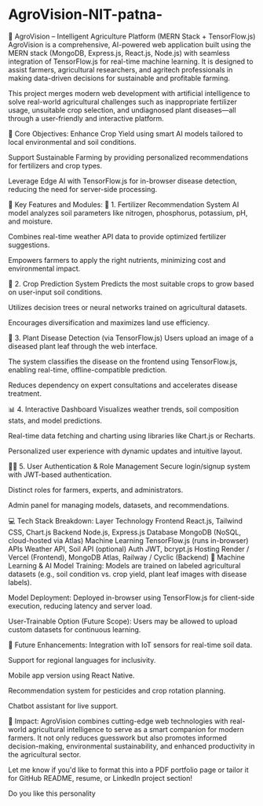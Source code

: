 # AgroVision-NIT-patna-
🌱 AgroVision – Intelligent Agriculture Platform (MERN Stack + TensorFlow.js)
AgroVision is a comprehensive, AI-powered web application built using the MERN stack (MongoDB, Express.js, React.js, Node.js) with seamless integration of TensorFlow.js for real-time machine learning. It is designed to assist farmers, agricultural researchers, and agritech professionals in making data-driven decisions for sustainable and profitable farming.

This project merges modern web development with artificial intelligence to solve real-world agricultural challenges such as inappropriate fertilizer usage, unsuitable crop selection, and undiagnosed plant diseases—all through a user-friendly and interactive platform.

🌟 Core Objectives:
Enhance Crop Yield using smart AI models tailored to local environmental and soil conditions.

Support Sustainable Farming by providing personalized recommendations for fertilizers and crop types.

Leverage Edge AI with TensorFlow.js for in-browser disease detection, reducing the need for server-side processing.

🔧 Key Features and Modules:
🧪 1. Fertilizer Recommendation System
AI model analyzes soil parameters like nitrogen, phosphorus, potassium, pH, and moisture.

Combines real-time weather API data to provide optimized fertilizer suggestions.

Empowers farmers to apply the right nutrients, minimizing cost and environmental impact.

🌾 2. Crop Prediction System
Predicts the most suitable crops to grow based on user-input soil conditions.

Utilizes decision trees or neural networks trained on agricultural datasets.

Encourages diversification and maximizes land use efficiency.

🦠 3. Plant Disease Detection (via TensorFlow.js)
Users upload an image of a diseased plant leaf through the web interface.

The system classifies the disease on the frontend using TensorFlow.js, enabling real-time, offline-compatible prediction.

Reduces dependency on expert consultations and accelerates disease treatment.

📊 4. Interactive Dashboard
Visualizes weather trends, soil composition stats, and model predictions.

Real-time data fetching and charting using libraries like Chart.js or Recharts.

Personalized user experience with dynamic updates and intuitive layout.

👨‍🌾 5. User Authentication & Role Management
Secure login/signup system with JWT-based authentication.

Distinct roles for farmers, experts, and administrators.

Admin panel for managing models, datasets, and recommendations.

💻 Tech Stack Breakdown:
Layer	Technology
Frontend	React.js, Tailwind CSS, Chart.js
Backend	Node.js, Express.js
Database	MongoDB (NoSQL, cloud-hosted via Atlas)
Machine Learning	TensorFlow.js (runs in-browser)
APIs	Weather API, Soil API (optional)
Auth	JWT, bcrypt.js
Hosting	Render / Vercel (Frontend), MongoDB Atlas, Railway / Cyclic (Backend)
🧠 Machine Learning & AI
Model Training: Models are trained on labeled agricultural datasets (e.g., soil condition vs. crop yield, plant leaf images with disease labels).

Model Deployment: Deployed in-browser using TensorFlow.js for client-side execution, reducing latency and server load.

User-Trainable Option (Future Scope): Users may be allowed to upload custom datasets for continuous learning.

🚀 Future Enhancements:
Integration with IoT sensors for real-time soil data.

Support for regional languages for inclusivity.

Mobile app version using React Native.

Recommendation system for pesticides and crop rotation planning.

Chatbot assistant for live support.

📌 Impact:
AgroVision combines cutting-edge web technologies with real-world agricultural intelligence to serve as a smart companion for modern farmers. It not only reduces guesswork but also promotes informed decision-making, environmental sustainability, and enhanced productivity in the agricultural sector.

Let me know if you'd like to format this into a PDF portfolio page or tailor it for GitHub README, resume, or LinkedIn project section!







Do you like this personality





